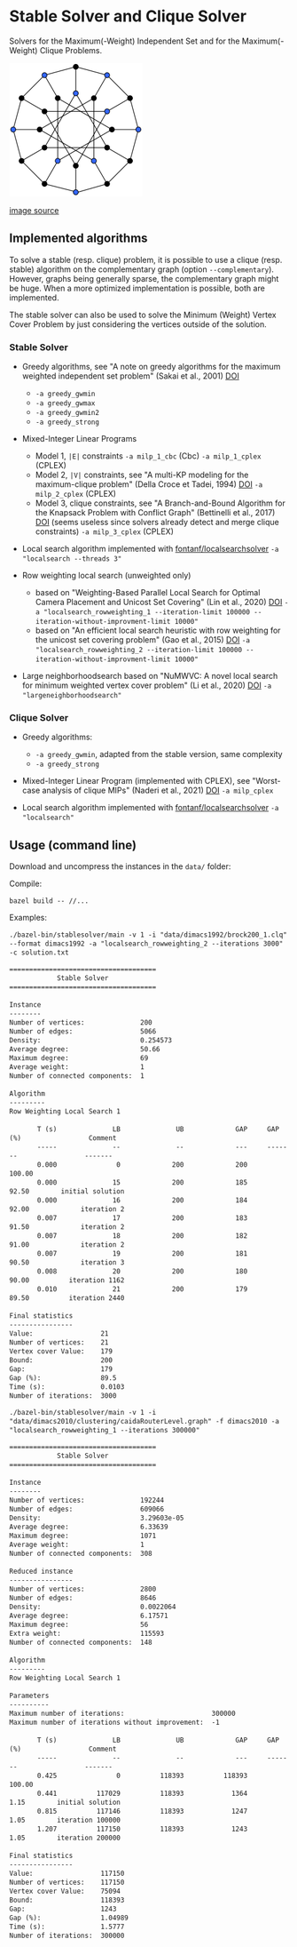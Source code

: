 # Stable Solver and Clique Solver

Solvers for the Maximum(-Weight) Independent Set and for the Maximum(-Weight) Clique Problems.

![stable](stable.png?raw=true "stable")

[image source](https://commons.wikimedia.org/wiki/File:Independent_set_graph.svg)

## Implemented algorithms

To solve a stable (resp. clique) problem, it is possible to use a clique (resp. stable) algorithm on the complementary graph (option `--complementary`). However, graphs being generally sparse, the complementary graph might be huge. When a more optimized implementation is possible, both are implemented.

The stable solver can also be used to solve the Minimum (Weight) Vertex Cover Problem by just considering the vertices outside of the solution.

### Stable Solver

- Greedy algorithms, see "A note on greedy algorithms for the maximum weighted independent set problem" (Sakai et al., 2001) [DOI](https://doi.org/10.1016/S0166-218X(02)00205-6)
  - `-a greedy_gwmin`
  - `-a greedy_gwmax`
  - `-a greedy_gwmin2`
  - `-a greedy_strong`

- Mixed-Integer Linear Programs
  - Model 1, `|E|` constraints  `-a milp_1_cbc` (Cbc) `-a milp_1_cplex` (CPLEX)
  - Model 2, `|V|` constraints, see "A multi-KP modeling for the maximum-clique problem" (Della Croce et Tadei, 1994) [DOI](https://doi.org/10.1016/0377-2217(94)90252-6) `-a milp_2_cplex` (CPLEX)
  - Model 3, clique constraints, see "A Branch-and-Bound Algorithm for the Knapsack Problem with Conflict Graph" (Bettinelli et al., 2017) [DOI](https://doi.org/10.1287/ijoc.2016.0742) (seems useless since solvers already detect and merge clique constraints) `-a milp_3_cplex` (CPLEX)

- Local search algorithm implemented with [fontanf/localsearchsolver](https://github.com/fontanf/localsearchsolver) `-a "localsearch --threads 3"`

- Row weighting local search (unweighted only)
  - based on "Weighting-Based Parallel Local Search for Optimal Camera Placement and Unicost Set Covering" (Lin et al., 2020) [DOI](https://doi.org/10.1145/3377929.3398184) `-a "localsearch_rowweighting_1 --iteration-limit 100000 --iteration-without-improvment-limit 10000"`
  - based on "An efficient local search heuristic with row weighting for the unicost set covering problem" (Gao et al., 2015) [DOI](https://doi.org/10.1016/j.ejor.2015.05.038) `-a "localsearch_rowweighting_2 --iteration-limit 100000 --iteration-without-improvment-limit 10000"`

- Large neighborhoodsearch based on "NuMWVC: A novel local search for minimum weighted vertex cover problem" (Li et al., 2020) [DOI](https://doi.org/10.1080/01605682.2019.1621218) `-a "largeneighborhoodsearch"`

### Clique Solver

- Greedy algorithms:
  - `-a greedy_gwmin`, adapted from the stable version, same complexity
  - `-a greedy_strong`

- Mixed-Integer Linear Program (implemented with CPLEX), see "Worst-case analysis of clique MIPs" (Naderi et al., 2021) [DOI](https://doi.org/10.1007/s10107-021-01706-2) `-a milp_cplex`

- Local search algorithm implemented with [fontanf/localsearchsolver](https://github.com/fontanf/localsearchsolver) `-a "localsearch"`

## Usage (command line)

Download and uncompress the instances in the `data/` folder:


Compile:
```shell
bazel build -- //...
```

Examples:

```shell
./bazel-bin/stablesolver/main -v 1 -i "data/dimacs1992/brock200_1.clq" --format dimacs1992 -a "localsearch_rowweighting_2 --iterations 3000" -c solution.txt
```
```
=====================================
            Stable Solver            
=====================================

Instance
--------
Number of vertices:              200
Number of edges:                 5066
Density:                         0.254573
Average degree:                  50.66
Maximum degree:                  69
Average weight:                  1
Number of connected components:  1

Algorithm
---------
Row Weighting Local Search 1

       T (s)              LB              UB             GAP     GAP (%)                 Comment
       -----              --              --             ---     -------                 -------
       0.000               0             200             200      100.00                        
       0.000              15             200             185       92.50        initial solution
       0.000              16             200             184       92.00             iteration 2
       0.007              17             200             183       91.50             iteration 2
       0.007              18             200             182       91.00             iteration 2
       0.007              19             200             181       90.50             iteration 3
       0.008              20             200             180       90.00          iteration 1162
       0.010              21             200             179       89.50          iteration 2440

Final statistics
----------------
Value:                 21
Number of vertices:    21
Vertex cover Value:    179
Bound:                 200
Gap:                   179
Gap (%):               89.5
Time (s):              0.0103
Number of iterations:  3000
```

```shell
./bazel-bin/stablesolver/main -v 1 -i "data/dimacs2010/clustering/caidaRouterLevel.graph" -f dimacs2010 -a "localsearch_rowweighting_1 --iterations 300000"
```
```
=====================================
            Stable Solver            
=====================================

Instance
--------
Number of vertices:              192244
Number of edges:                 609066
Density:                         3.29603e-05
Average degree:                  6.33639
Maximum degree:                  1071
Average weight:                  1
Number of connected components:  308

Reduced instance
----------------
Number of vertices:              2800
Number of edges:                 8646
Density:                         0.0022064
Average degree:                  6.17571
Maximum degree:                  56
Extra weight:                    115593
Number of connected components:  148

Algorithm
---------
Row Weighting Local Search 1

Parameters
----------
Maximum number of iterations:                      300000
Maximum number of iterations without improvement:  -1

       T (s)              LB              UB             GAP     GAP (%)                 Comment
       -----              --              --             ---     -------                 -------
       0.425               0          118393          118393      100.00                        
       0.441          117029          118393            1364        1.15        initial solution
       0.815          117146          118393            1247        1.05        iteration 100000
       1.207          117150          118393            1243        1.05        iteration 200000

Final statistics
----------------
Value:                 117150
Number of vertices:    117150
Vertex cover Value:    75094
Bound:                 118393
Gap:                   1243
Gap (%):               1.04989
Time (s):              1.5777
Number of iterations:  300000
```
